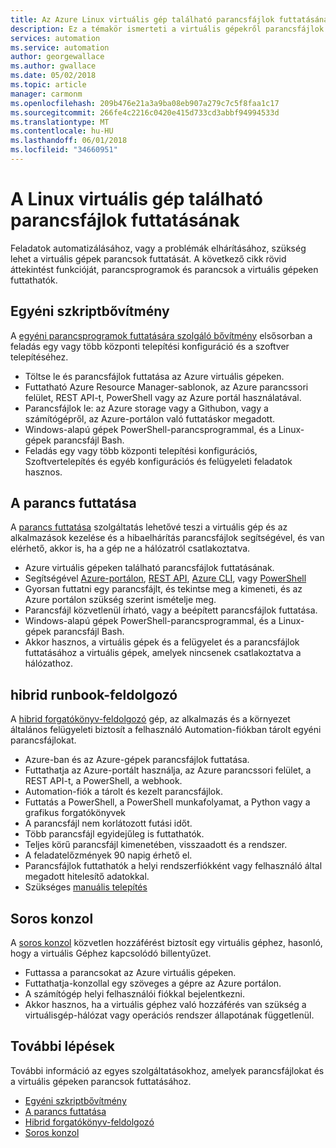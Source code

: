 ```yaml
---
title: Az Azure Linux virtuális gép található parancsfájlok futtatásának
description: Ez a témakör ismerteti a virtuális gépekről parancsfájlok futtatása
services: automation
ms.service: automation
author: georgewallace
ms.author: gwallace
ms.date: 05/02/2018
ms.topic: article
manager: carmonm
ms.openlocfilehash: 209b476e21a3a9ba08eb907a279c7c5f8faa1c17
ms.sourcegitcommit: 266fe4c2216c0420e415d733cd3abbf94994533d
ms.translationtype: MT
ms.contentlocale: hu-HU
ms.lasthandoff: 06/01/2018
ms.locfileid: "34660951"
---
```

# <a name="run-scripts-in-your-linux-vm"></a>A Linux virtuális gép található parancsfájlok futtatásának

Feladatok automatizálásához, vagy a problémák elhárításához, szükség lehet a virtuális gépek parancsok futtatását. A következő cikk rövid áttekintést funkcióját, parancsprogramok és parancsok a virtuális gépeken futtathatók.

## <a name="custom-script-extension"></a>Egyéni szkriptbővítmény

A [egyéni parancsprogramok futtatására szolgáló bővítmény](../extensions/custom-script-linux.md) elsősorban a feladás egy vagy több központi telepítési konfiguráció és a szoftver telepítéséhez.

* Töltse le és parancsfájlok futtatása az Azure virtuális gépeken.
* Futtatható Azure Resource Manager-sablonok, az Azure parancssori felület, REST API-t, PowerShell vagy az Azure portál használatával.
* Parancsfájlok le: az Azure storage vagy a Githubon, vagy a számítógépről, az Azure-portálon való futtatáskor megadott.
* Windows-alapú gépek PowerShell-parancsprogrammal, és a Linux-gépek parancsfájl Bash.
* Feladás egy vagy több központi telepítési konfigurációs, Szoftvertelepítés és egyéb konfigurációs és felügyeleti feladatok hasznos.

## <a name="run-command"></a>A parancs futtatása

A [parancs futtatása](run-command.md) szolgáltatás lehetővé teszi a virtuális gép és az alkalmazások kezelése és a hibaelhárítás parancsfájlok segítségével, és van elérhető, akkor is, ha a gép ne a hálózatról csatlakoztatva.

* Azure virtuális gépeken található parancsfájlok futtatásának.
* Segítségével [Azure-portálon](run-command.md), [REST API](/rest/api/compute/virtual%20machines%20run%20commands/runcommand), [Azure CLI](/cli/azure/vm/run-command?view=azure-cli-latest#az-vm-run-command-invoke), vagy [PowerShell](/powershell/module/azurerm.compute/invoke-azurermvmruncommand)
* Gyorsan futtatni egy parancsfájlt, és tekintse meg a kimeneti, és az Azure portálon szükség szerint ismételje meg.
* Parancsfájl közvetlenül írható, vagy a beépített parancsfájlok futtatása.
* Windows-alapú gépek PowerShell-parancsprogrammal, és a Linux-gépek parancsfájl Bash.
* Akkor hasznos, a virtuális gépek és a felügyelet és a parancsfájlok futtatásához a virtuális gépek, amelyek nincsenek csatlakoztatva a hálózathoz.

## <a name="hybrid-runbook-worker"></a>hibrid runbook-feldolgozó

A [hibrid forgatókönyv-feldolgozó](../../automation/automation-hybrid-runbook-worker.md) gép, az alkalmazás és a környezet általános felügyeleti biztosít a felhasználó Automation-fiókban tárolt egyéni parancsfájlokat.

* Azure-ban és az Azure-gépek parancsfájlok futtatása.
* Futtathatja az Azure-portált használja, az Azure parancssori felület, a REST API-t, a PowerShell, a webhook.
* Automation-fiók a tárolt és kezelt parancsfájlok.
* Futtatás a PowerShell, a PowerShell munkafolyamat, a Python vagy a grafikus forgatókönyvek
* A parancsfájl nem korlátozott futási időt.
* Több parancsfájl egyidejűleg is futtathatók.
* Teljes körű parancsfájl kimenetében, visszaadott és a rendszer.
* A feladatelőzmények 90 napig érhető el.
* Parancsfájlok futtathatók a helyi rendszerfiókként vagy felhasználó által megadott hitelesítő adatokkal.
* Szükséges [manuális telepítés](../../automation/automation-windows-hrw-install.md)

## <a name="serial-console"></a>Soros konzol

A [soros konzol](serial-console.md) közvetlen hozzáférést biztosít egy virtuális géphez, hasonló, hogy a virtuális Géphez kapcsolódó billentyűzet.

* Futtassa a parancsokat az Azure virtuális gépeken.
* Futtathatja-konzollal egy szöveges a gépre az Azure portálon.
* A számítógép helyi felhasználói fiókkal bejelentkezni.
* Akkor hasznos, ha a virtuális géphez való hozzáférés van szükség a virtuálisgép-hálózat vagy operációs rendszer állapotának függetlenül.

## <a name="next-steps"></a>További lépések

További információ az egyes szolgáltatásokhoz, amelyek parancsfájlokat és a virtuális gépeken parancsok futtatásához.

* [Egyéni szkriptbővítmény](../extensions/custom-script-linux.md)
* [A parancs futtatása](run-command.md)
* [Hibrid forgatókönyv-feldolgozó](../../automation/automation-hybrid-runbook-worker.md)
* [Soros konzol](serial-console.md)